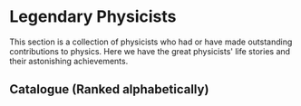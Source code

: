 # Legendary Physicists

This section is a collection of physicists who had or have made outstanding contributions to physics. Here we have the great physicists' life stories and their astonishing achievements.

## **Catalogue** (Ranked alphabetically)



